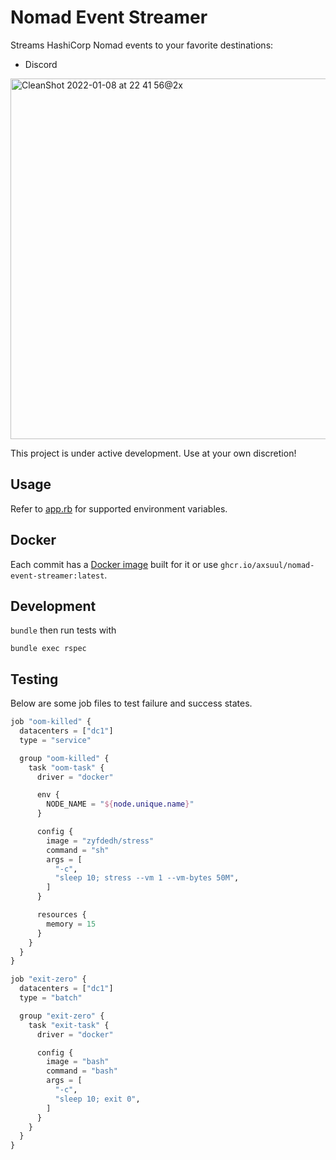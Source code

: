 # Nomad Event Streamer

Streams HashiCorp Nomad events to your favorite destinations:

* Discord

<img width="577" alt="CleanShot 2022-01-08 at 22 41 56@2x" src="https://user-images.githubusercontent.com/187961/148672058-8fd45abc-69c9-4736-8ad9-aec8224dd54b.png">

This project is under active development. Use at your own discretion!

## Usage

Refer to [app.rb](./app.rb) for supported environment variables. 

## Docker

Each commit has a [Docker image](https://github.com/axsuul/nomad-event-streamer/pkgs/container/nomad-event-streamer) built for it or use `ghcr.io/axsuul/nomad-event-streamer:latest`.

## Development

`bundle` then run tests with

```shell
bundle exec rspec
```

## Testing

Below are some job files to test failure and success states.

```terraform
job "oom-killed" {
  datacenters = ["dc1"]
  type = "service"

  group "oom-killed" {
    task "oom-task" {
      driver = "docker"

      env {
        NODE_NAME = "${node.unique.name}"
      }

      config {
        image = "zyfdedh/stress"
        command = "sh"
        args = [
          "-c",
          "sleep 10; stress --vm 1 --vm-bytes 50M",
        ]
      }

      resources {
        memory = 15
      }
    }
  }
}
```

```terraform
job "exit-zero" {
  datacenters = ["dc1"]
  type = "batch"

  group "exit-zero" {
    task "exit-task" {
      driver = "docker"

      config {
        image = "bash"
        command = "bash"
        args = [
          "-c", 
          "sleep 10; exit 0",
        ]
      }
    }
  }
}
```
